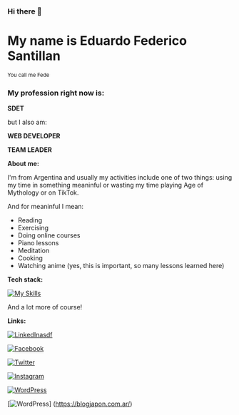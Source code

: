 ### Hi there 👋

# My name is Eduardo Federico Santillan
<sub>You call me Fede</sub>


### My profession right now is:

**SDET**

but I also am:

**WEB DEVELOPER**

**TEAM LEADER**


**About me:**

I'm from Argentina and usually my activities include one of two things: using my time in something meaninful or wasting my time playing Age of Mythology or on TikTok.

And for meaninful I mean:
- Reading
- Exercising
- Doing online courses
- Piano lessons
- Meditation
- Cooking
- Watching anime (yes, this is important, so many lessons learned here)

**Tech stack:**

[![My Skills](https://skillicons.dev/icons?i=laravel,mysql,selenium,java,linux,git,docker)](https://skillicons.dev)

And a lot more of course!

**Links:**

[![LinkedInasdf](https://img.shields.io/badge/linkedin-%230077B5.svg?style=for-the-badge&logo=linkedin&logoColor=white)](https://www.linkedin.com/in/efsantillan/?locale=en_US)

[![Facebook](https://img.shields.io/badge/Facebook-%231877F2.svg?style=for-the-badge&logo=Facebook&logoColor=white)](https://facebook.com/sefsinalas)

[![Twitter](https://img.shields.io/badge/Twitter-%231DA1F2.svg?style=for-the-badge&logo=Twitter&logoColor=white)](https://twitter.com/sefsinalas)

[![Instagram](https://img.shields.io/badge/Instagram-%23E4405F.svg?style=for-the-badge&logo=Instagram&logoColor=white)](https://instagram.com/sefsinalas)

[![WordPress](https://img.shields.io/badge/WordPress-%23117AC9.svg?style=for-the-badge&logo=WordPress&logoColor=white)](https://paraisolinux.com/)

[![WordPress](https://img.shields.io/badge/WordPress-%23117AC9.svg?style=for-the-badge&logo=WordPress&logoColor=white)] (https://blogjapon.com.ar/)
